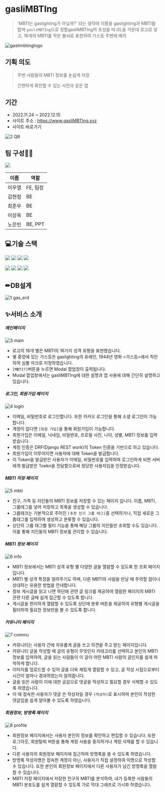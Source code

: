 # gasliMBTIng

>  'MBTI는 gaslighting가 아닐까?' 라는 생각에 이름을 gaslighting과 MBTI를 합쳐 `gasliMBTIng`으로 정함gasliMBTIng의 초성을 따 GL을 가운데 로고로 넣고, 16개의 MBTI를 작은 불씨로 표현하여 가스등 주변에 배치

![gaslimbtinglogo](C:\Users\노현빈\Desktop\gaslimbtinglogo.png)


## 기획 의도

> 주변 사람들의 MBTI 정보를 손쉽게 저장
>
> 간편하게 확인할 수 있는 사전과 같은 앱


## 기간

- 2022.11.24 ~ 2022.12.15
- 사이트 주소 : https://www.gasliMBTIng.xyz
- 사이트 바로가기

![2  QR](https://user-images.githubusercontent.com/108647524/215270686-87b24f40-b6b0-4eec-a136-900b1ecccf52.png)



## 팀 구성👩🧑

<a href="https://github.com/w00ye0l/gasliMBTIng-Front/graphs/contributors">
  <img src="https://contrib.rocks/image?repo=w00ye0l/gasliMBTIng-Front" />
</a>

| 이름   | 역할 |
| ------ | ---- |
| 이우열 | FE, 팀장 |
| 김현정 | BE      |
| 최준우 | BE      |
| 이상욱 | BE      |
| 노은빈 | BE, PPT |



## 💻기술 스택

  <img src="https://img.shields.io/badge/python-3776AB?style=for-the-badge&logo=python&logoColor=white"> <img src="https://img.shields.io/badge/html5-E34F26?style=for-the-badge&logo=html5&logoColor=white"> <img src="https://img.shields.io/badge/css-1572B6?style=for-the-badge&logo=css3&logoColor=white"> <img src="https://img.shields.io/badge/javascript-F7DF1E?style=for-the-badge&logo=javascript&logoColor=black"> 

  <img src="https://img.shields.io/badge/vue.js-4FC08D?style=for-the-badge&logo=vue.js&logoColor=white"> <img src="https://img.shields.io/badge/django-092E20?style=for-the-badge&logo=django&logoColor=white">  <img src="https://img.shields.io/badge/github-181717?style=for-the-badge&logo=github&logoColor=white"> <img src="https://img.shields.io/badge/git-F05032?style=for-the-badge&logo=git&logoColor=white">



## ✏DB설계

![1  gas_erd](https://user-images.githubusercontent.com/108647524/215270685-258f8807-16b4-40a6-9f5c-b1d920538b96.png)





## ✨서비스 소개

##### 메인페이지

![3  main](https://user-images.githubusercontent.com/108647524/215270687-d997d573-3792-4259-b096-c3fb001c65dd.png)


- 로고의 16개 별은 MBTI의 16가지 성격 유형을 표현했습니다.
- 별 중앙에 있는 가스등은 gaslighting의 유래인, 1944년 영화 <가스등>에서 착안하여 심볼 마크로 지정하였습니다.
- `[MBTI?]`버튼을 누르면 Modal 팝업창이 출력됩니다.
- Modal 팝업창에서는 gasliMBTIng에 대한 설명과 앱 사용에 대해 간단히 설명하고 있습니다.



##### 로그인, 회원가입 페이지

![4  login](https://user-images.githubusercontent.com/108647524/215270688-04154593-46af-4db1-a07b-7bc19512391a.png)


- 이메일, 비밀번호로 로그인합니다. 또한 카카오 로그인을 통해 소셜 로그인이 가능합니다.
- 계정이 없다면 `[회원 가입]`을 통해 회원가입이 가능합니다.
- 회원가입은 이메일, 닉네임, 비밀번호, 프로필 사진, 나이, 성별, MBTI 정보를 입력받습니다.
- 계정 인증은 DRF(Django REST work)의 Token 인증을 기반으로 하고 있습니다.
- 회원가입이 이루어지면 사용자에 대해 Token을 발급합니다.
- 이 Token을 발급받은 사용자가 이메일, 비밀번호를 입력하여 로그인하게 되면 서버에게 발급받은 Toekn을 전달함으로써 정당한 사용자임을 인정받습니다.



##### MBTI 저장 페이지

![5  mbti](https://user-images.githubusercontent.com/108647524/215270689-60b562b3-736c-48d3-9f5d-e8afdb12bac7.png)


- 친구, 가족 등 지인들의 MBTI 정보를 저장할 수 있는 페이지 입니다. 이름, MBTI, 그룹태그를 넣어 저장하고 목록을 생성할 수 있습니다.
- 그룹태크는 기본적으로 주어진 `[추천 인기 그룹 태그]`중 선택하거나, 직접 새로운 그룹태그를 입력하여 생성하고 분류할 수 있습니다.
- 상단의 그룹 태그별 필터 기능을 통해 해당 그룹의 지인들만 조회할 수도 있습니다. 이를 통해 지인들의 MBTI 정보를 관리할 수 있습니다.



##### MBTI 정보 페이지

![6  info](https://user-images.githubusercontent.com/108647524/215270690-13e6f1be-3bdb-4e01-8ada-dc55ae0bc976.png)

- MBTI 정보에서는 MBTI 성격 유형 별 다양한 글을 열람할 수 있도록 한 조회 페이지 입니다.
- MBTI 별 성격 특징을 알려주기도 하며, 다른 MBTI의 사람을 만날 때 주의할 점이나 상대하는 유용한 방법을 안내합니다.
- 정보 게시글을 읽고 나면 하단에 관련 글 링크를 제공하여 열람한 페이지의 MBTI 관련 다른 글에 쉽게 접근할 수 있도록 합니다.
- 게시글을 편리하게 열람할 수 있도록 상단에 분류 버튼을 제공하여 유형별 게시글을 필터하여 필요한 정보만을 볼 수 있도록 합니다.



##### 커뮤니티 페이지

![7  commu](https://user-images.githubusercontent.com/108647524/215270691-a70cf37b-493a-4d44-8f12-6189c51f47e1.png)

- 커뮤니티는 사용자 간에 자유롭게 글을 쓰고 의견을 주고 받는 페이지입니다.
- 커뮤니티 글을 작성할 때 글의 유형이 무엇인지 카테고리를 선택하고 본인의 MBTI 정보를 입력하여, 글을 읽는 사람들이 이 글이 어떤 MBTI 사람의 글인지를 쉽게 파악하게 합니다.
- 이미지를 업로드할 수 있어 글을 더욱 재밌게 열람할 수 있고, 글 작성 시점으로부터 시간이 얼마나 경과하였는지 알려줍니다.
- 글을 읽은 사람이 이에 대한 공감으로 댓글을 작성하고 필요할 경우 삭제할 수 있도록 하였습니다.
- 이 때 접속한 사용자가 댓글 쓴 작성자일 경우 `(작성자)`로 표시하여 본인이 작성한 댓글임을 쉽게 알아볼 수 있도록 하였습니다.



##### 회원정보, 방명록 페이지

![8  profile](https://user-images.githubusercontent.com/108647524/215270694-06902fec-f8da-44a4-87d1-bd5f9d697b0d.png)

- 회원정보 페이지에서는 사용자 본인의 정보를 확인하고 편집할 수 있습니다. 또한 로그아웃, 회원탈퇴 버튼을 통해 계정 사용을 중지하거나 계정 삭제를 할 수 있습니다.
- 다른 사용자의 회원정보 페이지에 접근하여 방명록을 쓸 수 있도록 하였습니다.
- 방명록 작성자명은 접속한 계정이 아닌, 사용자가 직접 설정하여 익명으로 작성할 수 있습니다. 또한 본인의 회원정보 페이지에서 다른 사용자가 남긴 방명록을 열람할 수 있습니다.
- MBTI 저장 페이지에서 저장한 친구의 MBTI를 분석하여, 내가 등록한 사람들의 MBTI 분포도를 쉽게 열람할 수 있도록 가로 막대 그래프로 가시화 하였습니다.
